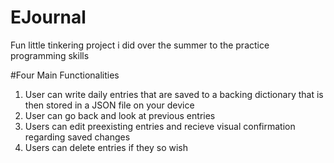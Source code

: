 # EJournal
Fun little tinkering project i did over the summer to the practice programming skills

#Four Main Functionalities
1. User can write daily entries that are saved to a backing dictionary that is then stored in a JSON file on your device
2. User can go back and look at previous entries
3. Users can edit preexisting entries and recieve visual confirmation regarding saved changes
4. Users can delete entries if they so wish
